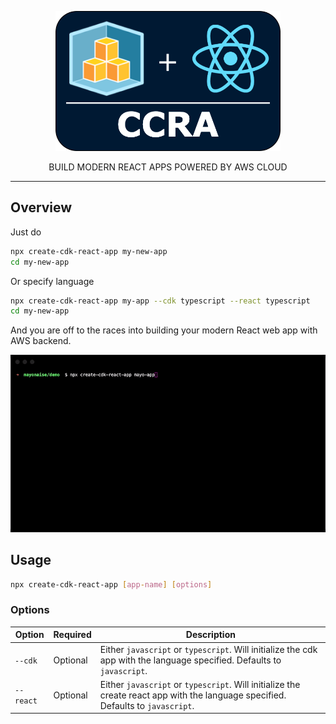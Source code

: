 <p align="center">
  <img width="360" src="./ccra.png">
  <p align="center">BUILD MODERN REACT APPS POWERED BY AWS CLOUD </p>  
</p>

---
## Overview

Just do

```sh
npx create-cdk-react-app my-new-app
cd my-new-app
```

Or specify language

```sh
npx create-cdk-react-app my-app --cdk typescript --react typescript
cd my-new-app
```

And you are off to the races into building your modern React web app with AWS backend.

<p align="center">
  <img width="700" src="./demo.gif">
</p>

## Usage

```sh
npx create-cdk-react-app [app-name] [options]
```

### Options

| Option            | Required | Description                                                                                                                      |
|-------------------|----------|----------------------------------------------------------------------------------------------------------------------------------|
| `--cdk`           | Optional | Either `javascript` or `typescript`. Will initialize the cdk app with the language specified. Defaults to `javascript`.          |
| `--react`         | Optional | Either `javascript` or `typescript`. Will initialize the create react app with the language specified. Defaults to `javascript`. |